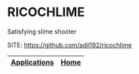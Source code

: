 # RICOCHLIME

 Satisfying slime shooter

 SITE: https://github.com/adil192/ricochlime

 | [Applications](https://portable-linux-apps.github.io/apps.html) | [Home](https://portable-linux-apps.github.io)
 | --- | --- |

